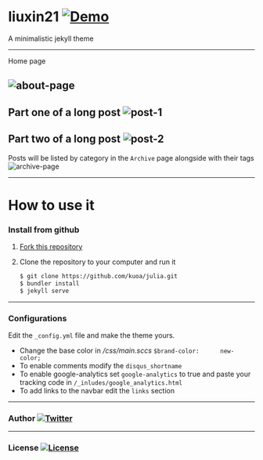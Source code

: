 # liuxin21 [![Demo](https://img.shields.io/badge/liuxin21-demo-green.svg)](http://liuxin21.github.io)

A minimalistic jekyll theme

---------------------------
Home page

![about-page](https://raw.githubusercontent.com/kuoa/julia/master/assets/home.png)
---------------------------

Part one of a long post
![post-1](https://raw.githubusercontent.com/kuoa/julia/master/assets/post_1.png)
---------------------------

Part two of a long post
![post-2](https://raw.githubusercontent.com/kuoa/julia/master/assets/post_2.png)
---------------------------

Posts will be listed by category in the `Archive` page alongside with their tags
![archive-page](https://raw.githubusercontent.com/kuoa/julia/master/assets/archive.png)

---------------------------

How to use it
=========


### Install from github

1. [Fork this repository](https://github.com/kuoa/julia/fork)

2. Clone the repository to your computer and run it

    ``` sh
    $ git clone https://github.com/kuoa/julia.git
    $ bundler install
    $ jekyll serve
    ```

---------------------------

### Configurations
Edit the `_config.yml` file and make the theme yours.
 * Change the base color in */css/main.sccs*  ```$brand-color:      new-color;```
 * To enable comments modify the ```disqus_shortname```
 * To enable google-analytics set ```google-analytics``` to true and paste your tracking code in ```/_inludes/google_analytics.html```
 * To add links to the navbar edit the ```links``` section

---------------------------
### Author  [![Twitter](https://img.shields.io/badge/liuxin-<3-66BAB7.svg)](https://github.com/liuxin21)

---------------------------
### License  [![License](https://img.shields.io/npm/l/express.svg)](https://github.com/kuoa/julia/blob/master/LICENSE)